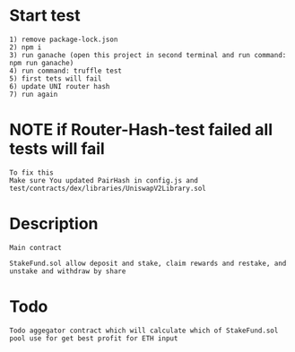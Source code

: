 # Start test

```
1) remove package-lock.json
2) npm i
3) run ganache (open this project in second terminal and run command: npm run ganache)
4) run command: truffle test
5) first tets will fail
6) update UNI router hash
7) run again
```


# NOTE if Router-Hash-test failed all tests will fail

```
To fix this
Make sure You updated PairHash in config.js and test/contracts/dex/libraries/UniswapV2Library.sol

```

# Description

```
Main contract

StakeFund.sol allow deposit and stake, claim rewards and restake, and unstake and withdraw by share
```

# Todo

```
Todo aggegator contract which will calculate which of StakeFund.sol pool use for get best profit for ETH input
```

